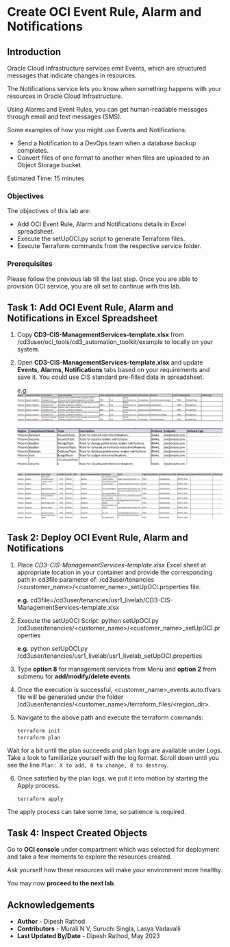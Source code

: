 # Create OCI Event Rule, Alarm and Notifications

## Introduction

Oracle Cloud Infrastructure services emit Events, which are structured messages that indicate changes in resources. 

The Notifications service lets you know when something happens with your resources in Oracle Cloud Infrastructure. 

Using Alarms and Event Rules, you can get human-readable messages through email and text messages (SMS).

Some examples of how you might use Events and Notifications: 

- Send a Notification to a DevOps team when a database backup completes.
- Convert files of one format to another when files are uploaded to an Object Storage bucket.

Estimated Time: 15 minutes

### Objectives

The objectives of this lab are:

- Add OCI Event Rule, Alarm and Notifications details in Excel spreadsheet.
- Execute the setUpOCI.py script to generate Terraform files.
- Execute Terraform commands from the respective service folder.

### Prerequisites
Please follow the previous lab till the last step. Once you are able to provision OCI service, you are all set to continue with this lab.

## Task 1: Add OCI Event Rule, Alarm and Notifications in Excel Spreadsheet

1. Copy __CD3-CIS-ManagementServices-template.xlsx__ from /cd3user/oci_tools/cd3_automation_toolkit/example to locally on your system.

2. Open __CD3-CIS-ManagementServices-template.xlsx__ and update __Events, Alarms, Notifications__ tabs based on your requirements and save it. You could use CIS standard pre-filled data in spreadsheet.

    _e.g._ ![Event Rule](images/event_rule.jpg)

    ![Notifications](images/notifications.jpg)

    ![Alarms](images/alarms.jpg)

## Task 2: Deploy OCI Event Rule, Alarm and Notifications

1. Place _CD3-CIS-ManagementServices-template.xlsx_ Excel sheet at appropriate location in your container and provide the corresponding path in cd3file parameter of: /cd3user/tenancies /<customer_name>/<customer_name>_setUpOCI.properties file.

    __e.g.__ cd3file=/cd3user/tenancies/usr1_livelab/CD3-CIS-ManagementServices-template.xlsx

2. Execute the setUpOCI Script:
python setUpOCI.py /cd3user/tenancies/<customer_name>/<customer_name>_setUpOCI.properties

    __e.g.__ python setUpOCI.py /cd3user/tenancies/usr1_livelab/usr1_livelab_setUpOCI.properties

3. Type __option 8__ for management services from Menu and __option 2__ from submenu for __add/modify/delete events__.

4. Once the execution is successful, <customer_name>_events.auto.tfvars file will be generated under the folder /cd3user/tenancies/<customer_name>/terraform_files/<region_dir>.

5. Navigate to the above path and execute the terraform commands:

    ```
    terraform init
    terraform plan
    ```

Wait for a bit until the plan succeeds and plan logs are available under _Logs_. Take a look to familiarize yourself with the log format. Scroll down until you see the line `Plan: X to add, 0 to change, 0 to destroy`.

6. Once satisfied by the plan logs, we put it into motion by starting the Apply process.

    ```
    terraform apply
    ```
The apply process can take some time, so patience is required.

## Task 4: Inspect Created Objects

Go to __OCI console__ under compartment which was selected for deployment and take a few moments to explore the resources created. 

Ask yourself how these resources will make your environment more healthy.

You may now __proceed to the next lab__.

## Acknowledgements

- __Author__ - Dipesh Rathod
- __Contributors__ - Murali N V, Suruchi Singla, Lasya Vadavalli
- __Last Updated By/Date__ - Dipesh Rathod, May 2023
